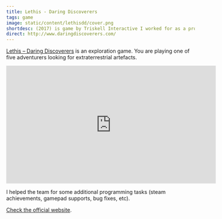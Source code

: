 ```yaml
---
title: Lethis - Daring Discoverers
tags: game
image: static/content/lethisdd/cover.png
shortdesc: (2017) is game by Triskell Interactive I worked for as a programmer
direct: http://www.daringdiscoverers.com/
---
```


[Lethis – Daring Discoverers](http://www.daringdiscoverers.com/) is an exploration game. You are playing one of five adventurers looking for extraterrestrial artefacts.

<iframe width="560" height="315" src="https://www.youtube.com/embed/_M-i8NCaUEc" frameborder="0" allowfullscreen></iframe>

I helped the team for some additional programming tasks (steam achievements, gamepad supports, bug fixes, etc).

[Check the official website](http://www.daringdiscoverers.com/).
